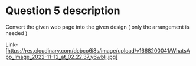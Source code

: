 # Question 5 description

Convert the given web page into the given design ( only the arrangement is needed ) 

Link- [https://res.cloudinary.com/dcbco6i8s/image/upload/v1668200041/WhatsApp_Image_2022-11-12_at_02.22.37_y6wblj.jpg]
